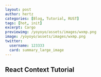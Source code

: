 ```yaml
---
layout: post
author: hertz
categories: [Blog, Tutorial, RUST]
tags: [hot, init]
excerpt: Cargo
previewimg: /yoyoyo/assets/images/wxmp.png
image: /yoyoyo/assets/images/wxmp.png
twitter:
  username: 123333
  card: summary_large_image
---
```


## React Context Tutorial
